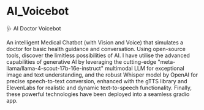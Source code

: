 # AI_Voicebot

🩺 AI Doctor Voicebot

An intelligent Medical Chatbot (with Vision and Voice) that simulates a doctor for basic health guidance and conversation. Using open-source tools, discover the limitless possibilities of AI. I have utilise the advanced capabilities of generative AI by leveraging the cutting-edge "meta-llama/llama-4-scout-17b-16e-instruct" multimodal LLM for exceptional image and text understanding, and the robust Whisper model by OpenAI for precise speech-to-text conversion, enhanced with the gTTS library and ElevenLabs for realistic and dynamic text-to-speech functionality. Finally, these powerful technologies have been deployed into a seamless gradio app.